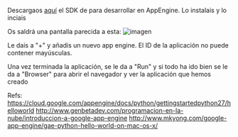 Descargaos [aquí](https://cloud.google.com/appengine/downloads#Google_App_Engine_SDK_for_Python) el SDK de para desarrollar en AppEngine. Lo instalais y lo inciais

Os saldrá una pantalla parecida a esta:
![imagen](http://oi59.tinypic.com/14j80if.jpg)

Le dais a "+" y añadis un nuevo app engine. El ID de la aplicación no puede contener mayúsculas.

Una vez terminada la aplicación, se le da a "Run" y si todo ha ido bien se le da a "Browser" para abrir el navegador y ver la aplicación que hemos creado

Refs:
https://cloud.google.com/appengine/docs/python/gettingstartedpython27/helloworld
http://www.genbetadev.com/programacion-en-la-nube/introduccion-a-google-app-engine
http://www.mkyong.com/google-app-engine/gae-python-hello-world-on-mac-os-x/
